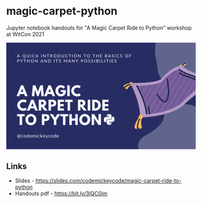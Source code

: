 # magic-carpet-python
Jupyter notebook handouts for "A Magic Carpet Ride to Python" workshop at WitCon 2021

![Magic Carpet Python](https://github.com/codemickeycode/magic-carpet-python/blob/main/images/magic-carpet-python.gif?raw=true)

## Links
- Slides - https://slides.com/codemickeycode/magic-carpet-ride-to-python
- Handouts pdf - https://bit.ly/3lQC0im
